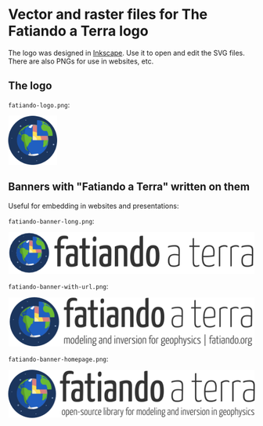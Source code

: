 # Vector and raster files for The Fatiando a Terra logo

The logo was designed in [Inkscape](https://inkscape.org/en/). Use it to open
and edit the SVG files. There are also PNGs for use in websites, etc.

## The logo

`fatiando-logo.png`:

<img src="fatiando-logo.png" height="100px">

## Banners with "Fatiando a Terra" written on them

Useful for embedding in websites and presentations:

`fatiando-banner-long.png`:

![The banner in one line](fatiando-banner-long.png)

`fatiando-banner-with-url.png`:

![The banner with the fatiando.org url](fatiando-banner-with-url.png)

`fatiando-banner-homepage.png`:

![The banner with a description below](fatiando-banner-homepage.png)
